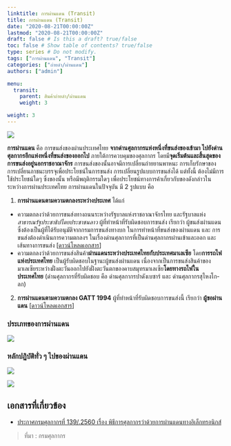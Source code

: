 ```yaml
---
linktitle: การผ่านแดน (Transit)
title: การผ่านแดน (Transit)
date: "2020-08-21T00:00:00Z"
lastmod: "2020-08-21T00:00:00Z"
draft: false # Is this a draft? true/false
toc: false # Show table of contents? true/false
type: series # Do not modify.
tags: ["การผ่านแดน", "Transit"]
categories: ["ถ่ายลำ/ผ่านแดน"]
authors: ["admin"]

menu:
  transit:
    parent: สินค้าถ่ายลำ/ผ่านแดน
    weight: 3

weight: 3
---
```


![](../img/transit.jpg)

**การผ่านแดน** คือ การขนส่งของผ่านประเทศไทย **จากด่านศุลกากรแห่งหนึ่งที่ขนส่งของเข้ามา ไปยังด่านศุลกากรอีกแห่งหนึ่งที่ขนส่งของออกไป** ภายใต้การควบคุมของศุลกากร โดยมี**จุดเริ่มต้นและสิ้นสุดของการขนส่งอยู่นอกราชอาณาจักร** การขนส่งของนั้นอาจมีการเปลี่ยนถ่ายยานพาหนะ การเก็บรักษาของ การเปลี่ยนภาชนะบรรจุเพื่อประโยชน์ในการขนส่ง การเปลี่ยนรูปแบบการขนส่งได้ แต่ทั้งนี้ ต้องไม่มีการใช้ประโยชน์ใดๆ ซึ่งของนั้น หรือมีพฤติกรรมใดๆ เพื่อประโยชน์ทางการค้าเกี่ยวกับของดังกล่าวในระหว่างการผ่านประเทศไทย การผ่านแดนในปัจจุบัน มี 2 รูปแบบ คือ

1. **การผ่านแดนตามความตกลงระหว่างประเทศ** ได้แก่

- ความตกลงว่าด้วยการขนส่งทางถนนระหว่างรัฐบาลแห่งราชอาณาจักรไทย และรัฐบาลแห่ง*สาธารณรัฐประชาธิปไตยประชาชนลาว* ผู้ที่ทำหน้าที่รับผิดชอบการขนส่ง เรียกว่า ผู้ขนส่งผ่านแดน ซึ่งต้องเป็นผู้ที่ได้รับอนุมัติจากกรมการขนส่งทางบก ในการทำหน้าที่ขนส่งของผ่านแดน และ การขนส่งต้องดำเนินการความตกลงฯ ในเรื่องด่านศุลกากรที่เป็นด่านศุลกากรผ่านเข้าและออก และ เส้นทางการขนส่ง [[ดาวน์โหลดเอกสาร](http://www.customs.go.th/cont_strc_download_with_docno_date.php?lang=th&top_menu=menu_homepage&current_id=14223132414b505f4b464b47464b46)]
- ความตกลงว่าด้วยการขนส่งสินค้า**ผ่านแดนระหว่างประเทศไทยกับประเทศมาเลเซีย** โดย**การรถไฟแห่งประเทศไทย** เป็นผู้รับผิดชอบในฐานะผู้ขนส่งผ่านแดน เนื่องจากเป็นการขนส่งสินค้าของมาเลเซียระหว่างฝั่งตะวันออกไปยังฝั่งตะวันตกของคาบสมุทรมาเลเซีย**โดยทางรถไฟในประเทศไทย** (ด่านศุลกากรที่รับผิดชอบ คือ ด่านศุลกากรปาดังเบซาร์ และ ด่านศุลกากรสุไหงโก-ลก)

2. **การผ่านแดนตามความตกลง GATT 1994** ผู้ที่ทำหน้าที่รับผิดชอบการขนส่งนี้ เรียกว่า **ผู้ขอผ่านแดน** [[ดาวน์โหลดเอกสาร](http://www.customs.go.th/cont_strc_download_with_docno_date.php?lang=th&top_menu=menu_homepage&current_id=14223132414b505f4b464a4f464b48)]

### ประเภทของการผ่านแดน

![](../img/transit/transitjpg_Page2.jpg)

### หลักปฏิบัติทั่ว ๆ ไปของผ่านแดน

![](../img/transit/transitjpg_Page3.jpg)

![](../img/transit/transitjpg_Page4.jpg)


## เอกสารที่เกี่ยวข้อง
- [ประกาศกรมศุลกากรที่ 139/.2560 เรื่อง พิธีการศุลกากรว่าด้วยการผ่านแดนทางอิเล็กทรอนิกส์](/KM/customs/post/announcement/customs/2560-139/)

> ที่มา : กรมศุลกากร
